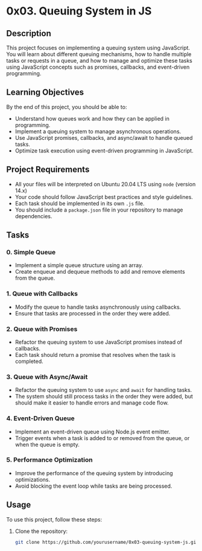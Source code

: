 # 0x03. Queuing System in JS

## Description
This project focuses on implementing a queuing system using JavaScript. You will learn about different queuing mechanisms, how to handle multiple tasks or requests in a queue, and how to manage and optimize these tasks using JavaScript concepts such as promises, callbacks, and event-driven programming.

## Learning Objectives
By the end of this project, you should be able to:
- Understand how queues work and how they can be applied in programming.
- Implement a queuing system to manage asynchronous operations.
- Use JavaScript promises, callbacks, and async/await to handle queued tasks.
- Optimize task execution using event-driven programming in JavaScript.

## Project Requirements
- All your files will be interpreted on Ubuntu 20.04 LTS using `node` (version 14.x)
- Your code should follow JavaScript best practices and style guidelines.
- Each task should be implemented in its own `.js` file.
- You should include a `package.json` file in your repository to manage dependencies.

## Tasks

### 0. Simple Queue
- Implement a simple queue structure using an array.
- Create enqueue and dequeue methods to add and remove elements from the queue.
  
### 1. Queue with Callbacks
- Modify the queue to handle tasks asynchronously using callbacks.
- Ensure that tasks are processed in the order they were added.

### 2. Queue with Promises
- Refactor the queuing system to use JavaScript promises instead of callbacks.
- Each task should return a promise that resolves when the task is completed.

### 3. Queue with Async/Await
- Refactor the queuing system to use `async` and `await` for handling tasks.
- The system should still process tasks in the order they were added, but should make it easier to handle errors and manage code flow.

### 4. Event-Driven Queue
- Implement an event-driven queue using Node.js event emitter.
- Trigger events when a task is added to or removed from the queue, or when the queue is empty.

### 5. Performance Optimization
- Improve the performance of the queuing system by introducing optimizations.
- Avoid blocking the event loop while tasks are being processed.

## Usage
To use this project, follow these steps:

1. Clone the repository:
   ```bash
   git clone https://github.com/yourusername/0x03-queuing-system-js.git


